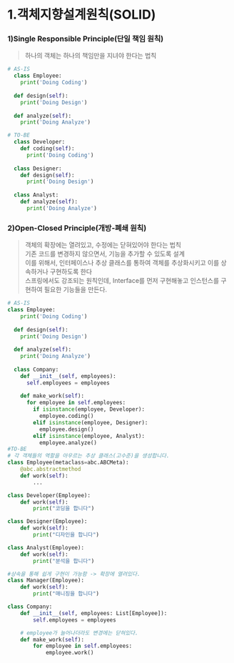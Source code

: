 1.객체지향설계원칙(SOLID)
=======================
### 1)Single Responsible Principle(단일 책임 원칙)
> 하나의 객체는 하나의 책임만을 지녀야 한다는 법칙
```python
# AS-IS
  class Employee:
    print('Doing Coding')
  
  def design(self):
    print('Doing Design')
  
  def analyze(self):
    print('Doing Analyze')

# TO-BE
  class Developer:
    def coding(self):
      print('Doing Coding')
  
  class Designer:
    def design(self):
      print('Doing Design')
  
  class Analyst:
    def analyze(self):
      print('Doing Analyze')
```

### 2)Open-Closed Principle(개방-폐쇄 원칙)
> 객체의 확장에는 열려있고, 수정에는 닫혀있어야 한다는 법칙</br>
> 기존 코드를 변경하지 않으면서, 기능을 추가할 수 있도록 설계</br>
> 이를 위해서, 인터페이스나 추상 클래스를 통하여 객체를 추상화시키고 이를 상속하거나 구현하도록 한다</br>
> 스프링에서도 강조되는 원칙인데, Interface를 먼저 구현해놓고 인스턴스를 구현하여 필요한 기능들을 만든다.
```python
# AS-IS
class Employee:
    print('Doing Coding')
  
  def design(self):
    print('Doing Design')
  
  def analyze(self):
    print('Doing Analyze')
  
  class Company:
    def __init__(self, employees):
      self.employees = employees
    
    def make_work(self):
      for employee in self.employees:
        if isinstance(employee, Developer):
          employee.coding()
        elif isinstance(employee, Designer):
          employee.design()
        elif isinstance(employee, Analyst):
          employee.analyze()
#TO-BE
# 각 객체들의 역할을 아우르는 추상 클래스(고수준)을 생성합니다.
class Employee(metaclass=abc.ABCMeta):
    @abc.abstractmethod
    def work(self):
        ...

class Developer(Employee):
    def work(self):
        print("코딩을 합니다")

class Designer(Employee):
    def work(self):
        print("디자인을 합니다")

class Analyst(Employee):
    def work(self):
        print("분석을 합니다")

#상속을 통해 쉽게 구현이 가능함 -> 확장에 열려있다.
class Manager(Employee):
    def work(self):
		print("매니징을 합니다")

class Company:
    def __init__(self, employees: List[Employee]):
        self.employees = employees

    # employee가 늘어나더라도 변경에는 닫혀있다.
    def make_work(self):
        for employee in self.employees:
            employee.work()
```
